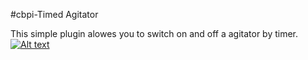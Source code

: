 #cbpi-Timed Agitator

This simple plugin alowes you to switch on and off a agitator by timer.
[![Alt text](https://img.youtube.com/vi/zxcLUPZp8b4/0.jpg)](https://www.youtube.com/watch?v=zxcLUPZp8b4)
